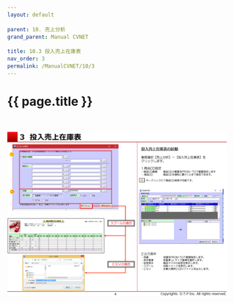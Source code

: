 ```yaml
---
layout: default

parent: 10. 売上分析
grand_parent: Manual CVNET

title: 10.3 投入売上在庫表
nav_order: 3
permalink: /ManualCVNET/10/3
---
```


# {{ page.title }} <br/><br/>

<a href="/img/UriageBunseki/UB5.PNG" target="_blank">
<img src="/img/UriageBunseki/UB5.PNG" alt="login image"></a>

